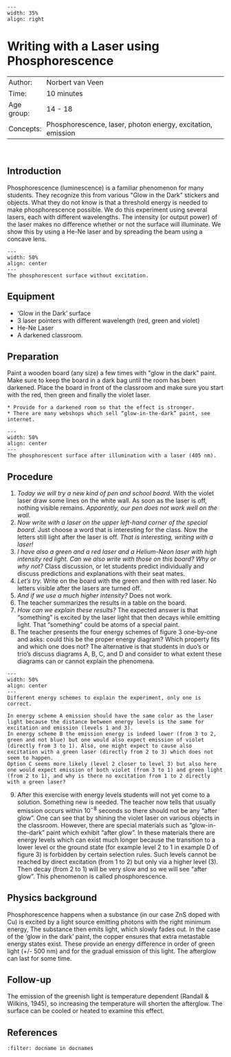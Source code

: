 ```{figure} ../../figures/ready.png
---
width: 35%
align: right
```

# Writing with a Laser using Phosphorescence

<table style="width: 100%; border-collapse: collapse; border: none;">
    <tr style="background-color: var(--background-color);">  
        <td style="text-align: left; padding: 3px; border: none; color: var(--text-color)">Author:</td>
        <td style="text-align: left; padding: 3px; border: none; color: var(--text-color)">Norbert van Veen</td>
    </tr>
    <tr style="background-color: var(--background-color);"> 
        <td style="text-align: left; padding: 3px; border: none; color: var(--text-color)">Time:</td>
        <td style="text-align: left; padding: 3px; border: none; color: var(--text-color)">10 minutes</td>
    </tr>
    <tr style="background-color: var(--background-color);"> 
        <td style="text-align: left; padding: 3px; border: none; color: var(--text-color)">Age group:</td>
        <td style="text-align: left; padding: 3px; border: none; color: var(--text-color)">14 - 18</td>
    </tr>
    <tr style="background-color: var(--background-color);"> 
        <td style="text-align: left; padding: 3px; border: none; color: var(--text-color)">Concepts:</td>
        <td style="text-align: left; padding: 3px; border: none; color: var(--text-color)">Phosphorescence, laser, photon energy, excitation, emission</td>
    </tr>
</table><br>


## Introduction
Phosphorescence (luminescence) is a familiar phenomenon for many students. They recognize this from various "Glow in the Dark" stickers and objects. What they do not know is that a threshold energy is needed to make phosphorescence possible. We do this experiment using several lasers, each with different wavelengths. The intensity (or output power) of the laser makes no difference whether or not the surface will illuminate. We show this by using a He-Ne laser and by spreading the beam using a concave lens.

```{figure} demo24_figure1.JPG
---
width: 50%
align: center
---
The phosphorescent surface without excitation.
``` 

## Equipment
* ‘Glow in the Dark’ surface
* 3 laser pointers with different wavelength (red, green and violet)
* He-Ne Laser
* A darkened classroom.

## Preparation
Paint a wooden board (any size) a few times with "glow in the dark" paint. Make sure to keep the board in a dark bag until the room has been darkened. Place the board in front of the classroom and make sure you start with the red, then green and finally the violet laser.

```{tip}
* Provide for a darkened room so that the effect is stronger.
* There are many webshops which sell “glow-in-the-dark” paint, see internet.
```

```{figure} demo24_figure2.JPG
---
width: 50%
align: center
---
The phosphorescent surface after illumination with a laser (405 nm). 
``` 


## Procedure
1.	*Today we will try a new kind of pen and school board.* With the violet laser draw some lines on the white wall. As soon as the laser is off, nothing visible remains. *Apparently, our pen does not work well on the wall.*
2.	*Now write with a laser on the upper left-hand corner of the special board.* Just choose a word that is interesting for the class. Now the letters still light after the laser is off. *That is interesting, writing with a laser!*
3.	*I have also a green and a red laser and a Helium-Neon laser with high intensity red light. Can we also write with those on this board? Why or why not?* Class discussion, or let students predict individually and discuss predictions and explanations with their seat mates.
4.	*Let’s try.* Write on the board with the green and then with red laser. No letters visible after the lasers are turned off.
5.	*And if we use a much higher intensity?* Does not work.
6.	The teacher summarizes the results in a table on the board.
7.	*How can we explain these results?* The expected answer is that “something” is excited by the laser light that then decays while emitting light. That “something” could be atoms of a special paint.
8.	The teacher presents the four energy schemes of figure 3 one-by-one and asks: could this be the proper energy diagram? Which property fits and which one does not? The alternative is that students in duo’s or trio’s discuss diagrams A, B, C, and D and consider to what extent these diagrams can or cannot explain the phenomena.

```{figure} demo24_figure3.jpg
---
width: 50%
align: center
---
Different energy schemes to explain the experiment, only one is correct.
``` 

```{admonition} Possible explanations of emission with the energy schemes
In energy scheme A emission should have the same color as the laser light because the distance between energy levels is the same for excitation and emission (levels 1 and 3). 
In energy scheme B the emission energy is indeed lower (from 3 to 2, green and not blue) but one would also expect emission of violet (directly from 3 to 1). Also, one might expect to cause also excitation with a green laser (directly from 2 to 3) which does not seem to happen.
Option C seems more likely (level 2 closer to level 3) but also here one would expect emission of both violet (from 3 to 1) and green light (from 2 to 1), and why is there no excitation from 1 to 2 directly with a green laser?
```
9. After this exercise with energy levels students will not yet come to a solution. Something new is needed. The teacher now tells that usually emission occurs within 10$^{-8}$ seconds so there should not be any “after glow”. One can see that by shining the violet laser on various objects in the classroom. However, there are special materials such as “glow-in-the-dark” paint which exhibit “after glow”. In these materials there are energy levels which can exist much longer because the transition to a lower level or the ground state (for example level 2 to 1 in example D of figure 3) is forbidden by certain selection rules. Such levels cannot be reached by direct excitation (from 1 to 2) but only via a higher level (3). Then decay (from 2 to 1) will be very slow and so we will see “after glow”. This phenomenon is called phosphorescence. 

## Physics background
Phosphorescence happens when a substance (in our case ZnS doped with Cu) is excited by a light source emitting photons with the right minimum energy, The substance then emits light, which slowly fades out. In the case of the ‘glow in the dark’ paint, the copper ensures that extra metastable energy states exist. These provide an energy difference in order of green light (+/- 500 nm) and for the gradual emission of this light. The afterglow can last for some time.

## Follow-up
The emission of the greenish light is temperature dependent (Randall & Wilkins, 1945), so increasing the temperature will shorten the afterglow. The surface can be cooled or heated to examine this effect.

## References
```{bibliography}
:filter: docname in docnames
```
